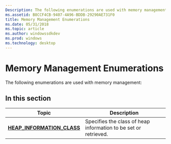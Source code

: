 ```yaml
---
Description: The following enumerations are used with memory management
ms.assetid: B8CCF4CB-9407-4A96-BDDB-29290AE731F0
title: Memory Management Enumerations
ms.date: 05/31/2018
ms.topic: article
ms.author: windowssdkdev
ms.prod: windows
ms.technology: desktop
---
```


# Memory Management Enumerations

The following enumerations are used with memory management:

## In this section



| Topic                                                                 | Description                                                                 |
|-----------------------------------------------------------------------|-----------------------------------------------------------------------------|
| [**HEAP\_INFORMATION\_CLASS**](/windows/win32/WinNT/ne-winnt-_heap_information_class?branch=master)<br/> | Specifies the class of heap information to be set or retrieved. <br/> |



 

 

 




